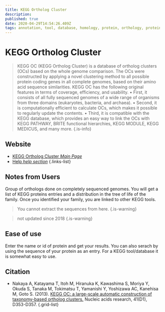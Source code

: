 ```yaml
---
title: KEGG Ortholog Cluster
description: 
published: true
date: 2020-04-29T14:54:26.409Z
tags: annotation, tool, database, homology, protein, orthology, protein family, 2013
---
```


# KEGG Ortholog Cluster

> KEGG OC (KEGG Ortholog Cluster) is a database of ortholog clusters (OCs) based on the whole genome comparison. The OCs were constructed by applying a novel clustering method to all possible protein coding genes in all complete genomes, based on their amino acid sequence similarities. KEGG OC has the following original features in terms of coverage, efficiency, and usability. 
&NewLine;
• First, it consists of all fully sequenced genomes of a wide range of organisms from three domains (eukaryotes, bacteria, and archaea). 
• Second, it is computationally efficient to calculate OCs, which makes it possible to regularly update the contents. 
• Third, it is compatible with the KEGG database, which provides an easy way to link the OCs with KEGG PATHWAY, BRITE functional hierarchies, KEGG MODULE, KEGG MEDICUS, and many more.
{.is-info}

## Website
- [KEGG Ortholog Cluster *Main Page*](https://www.genome.jp/tools/oc/)
- [Help *help section*](https://www.genome.jp/tools/oc/help.html)
{.links-list}

## Notes from Users
Group of orthologs done on completely sequenced genomes. You will get a list of KEGG proteins entries and a distribution in the tree of life of the family. Once you identified your family, you are linked to other KEGG tools. 

> You cannot extract the sequences from here.
{.is-warning}

> not updated since 2018
{.is-warning}


## Ease of use
Enter the name or id of protein and get your results.  You can also serach by using the sequence of your protein as an entry. For a KEGG tool/database it is somewhat easy to use.



## Citation
- Nakaya A, Katayama T, Itoh M, Hiranuka K, Kawashima S, Moriya Y, Okuda S, Tanaka M, Tokimatsu T, Yamanishi Y, Yoshizawa AC, Kanehisa M, Goto S. (2013). [KEGG OC: a large-scale automatic construction of taxonomy-based ortholog clusters.](https://academic.oup.com/nar/article/41/D1/D353/1071089) Nucleic acids research, 41(D1), D353-D357.
{.grid-list}